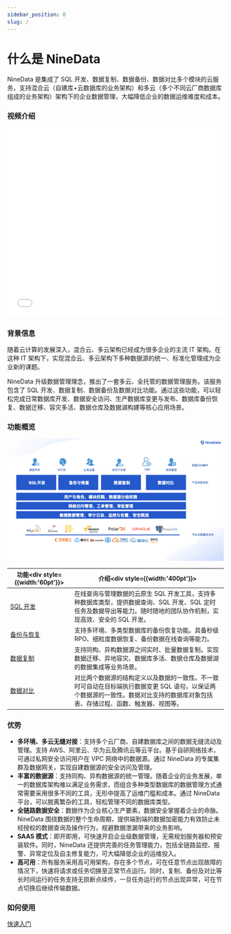 ```yaml
---
sidebar_position: 0
slug: /
---
```


# 什么是 NineData

NineData 是集成了 SQL 开发、数据复制、数据备份、数据对比多个模块的云服务，支持混合云（自建库+云数据库的业务架构）和多云（多个不同云厂商数据库组成的业务架构）架构下的企业数据管理，大幅降低企业的数据运维难度和成本。

### 视频介绍

<iframe src="/video/NineData.mp4" sandbox="" width="100%" height="437" frameborder="0" allowfullscreen="true" >您的浏览器不支持播放该视频。</iframe>

### 背景信息

随着云计算的发展深入，混合云、多云架构已经成为很多企业的主流 IT 架构。在这种 IT 架构下，实现混合云、多云架构下多种数据源的统一、标准化管理成为企业新的课题。

NineData 升级数据管理理念，推出了一套多云、全托管的数据管理服务。该服务包含了 SQL 开发、数据复制、数据备份及数据对比功能。通过这些功能，可以轻松完成日常数据库开发、数据安全访问、生产数据库变更与发布、数据库备份恢复、数据迁移、容灾多活、数据仓库及数据湖构建等核心应用场景。

### 功能概览

![architecture-global](./image/architecture-global.png)

| 功能<div style={{width:'60pt'}}></div>          | 介绍<div style={{width:'400pt'}}></div>                      |
| ----------------------------------------------- | ------------------------------------------------------------ |
| [SQL 开发](/sqldev/intro_sqldev.md)             | 在线查询与管理数据的云原生 SQL 开发工具，支持多种数据库类型，提供数据查询、SQL 开发、SQL 定时任务及数据导出等能力。随时随地的团队协作机制，实现高效、安全的 SQL 开发。 |
| [备份与恢复](/backup_and_restore/intro_back.md) | 支持多环境、多类型数据库的备份恢复功能。具备秒级 RPO、细粒度数据恢复、备份数据在线查询等能力。 |
| [数据复制](/replication/intro_repli.md)         | 支持同构、异构数据源之间实时、批量数据复制。实现数据迁移、异地容灾、数据库多活、数据仓库及数据湖的数据集成等业务场景。 |
| [数据对比](/compare/intro_comp.md)              | 对比两个数据源的结构定义以及数据的一致性。不一致时可自动在目标端执行数据变更 SQL 语句，以保证两个数据源的一致性。数据对比支持的数据库对象包括表、存储过程、函数、触发器、视图等。 |

### 优势

* **多环境、多云无缝对接**：支持多个云厂商、自建数据库之间的数据无缝流动及管理。支持 AWS、阿里云、华为云及腾讯云等云平台。基于自研网络技术，可通过私网安全访问用户在 VPC 网络中的数据源。通过 NineData 的专属集群及数据网关，实现自建数据源的安全访问及管理。
* **丰富的数据源**：支持同构、异构数据源的统一管理。随着企业的业务发展，单一的数据库架构难以满足业务需求，而组合多种类型数据库的数据管理方式通常需要采用很多不同的工具，无形中提高了运维门槛和成本。通过 NineData 平台，可以脱离繁杂的工具，轻松管理不同的数据库类型。
* **全链路数据安全**：数据作为企业核心生产要素，数据安全掌握着企业的命脉。NineData 围绕数据的整个生命周期，提供端到端的数据加密能力有效防止未经授权的数据查询及操作行为，规避数据泄漏带来的业务影响。
* **SAAS 模式**：即开即用，可快速开启企业级数据管理，无需规划服务器和预安装软件。同时，NineData 还提供完善的任务管理能力，包括全链路监控、报警、异常定位及自主修复能力，可大幅降低企业的运维投入。
* **高可用**：所有服务采用高可用架构，存在多个节点，可在任意节点出现故障的情况下，快速将请求或任务切换至正常节点运行。同时，复制、备份及对比等长时间运行的任务支持无损断点续传，一旦任务运行的节点出现异常，可在节点切换后继续传输数据。

### 如何使用

[快速入门](quick_start/1_registration.md)

